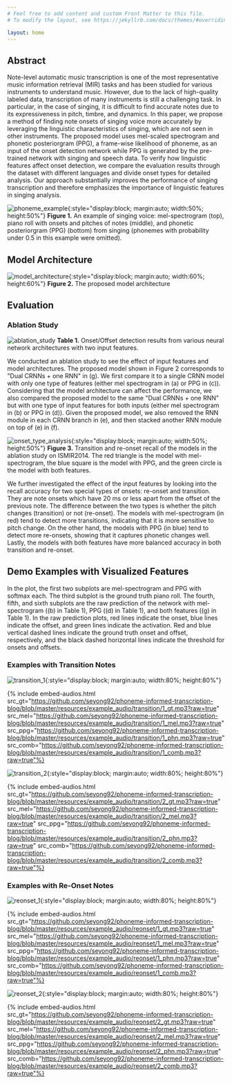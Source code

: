 ```yaml
---
# Feel free to add content and custom Front Matter to this file.
# To modify the layout, see https://jekyllrb.com/docs/themes/#overriding-theme-defaults

layout: home
---
```


## Abstract

Note-level automatic music transcription is one of the most representative music information retrieval (MIR) tasks and has been studied for various instruments to understand music. However, due to the lack of high-quality labeled data, transcription of many instruments is still a challenging task. In particular, in the case of singing, it is difficult to find accurate notes due to its expressiveness in pitch, timbre, and dynamics. In this paper, we propose a method of finding note onsets of singing voice more accurately by leveraging the linguistic characteristics of singing, which are not seen in other instruments. The proposed model uses mel-scaled spectrogram and phonetic posteriorgram (PPG), a frame-wise likelihood of phoneme, as an input of the onset detection network while PPG is generated by the pre-trained network with singing and speech data. To verify how linguistic features affect onset detection, we compare the evaluation results through the dataset with different languages and divide onset types for detailed analysis. Our approach substantially improves the performance of singing transcription and therefore emphasizes the importance of linguistic features in singing analysis.

![phoneme_example](resources/phoneme_example.png){:style="display:block; margin:auto; width:50%; height:50%"}
**Figure 1.** An example of singing voice: mel-spectrogram (top), piano roll with onsets and pitches of notes (middle), and phonetic posteriorgram (PPG) (bottom) from singing (phonemes with probability under 0.5 in this example were omitted).

## Model Architecture

![model_architecture](resources/model_architecture.png){:style="display:block; margin:auto; width:60%; height:60%"}
**Figure 2.** The proposed model architecture

## Evaluation

### Ablation Study

![ablation_study](resources/ablation_study.png)
**Table 1.** Onset/Offset detection results from various neural network architectures with two input features.

We conducted an ablation study to see the effect of input features and model architectures. The proposed model shown in Figure 2 corresponds to "Dual CRNNs + one RNN" in (g). We first compare it to a single CRNN model with only one type of features (either mel spectrogram in (a) or PPG in (c)). Considering that the model architecture can affect the performance, we also compared the proposed model to the same "Dual CRNNs + one RNN" but with one type of input features for both inputs (either mel spectrogram in (b) or PPG in (d)). Given the proposed model, we also removed the RNN module in each CRNN branch in (e), and then stacked another RNN module on top of (e) in (f).

![onset_type_analysis](resources/onset_type_analysis.png){:style="display:block; margin:auto; width:50%; height:50%"}
**Figure 3.** Transition and re-onset recall of the models in the ablation study on ISMIR2014. The red triangle is the model with mel-spectrogram, the blue square is the model with PPG, and the green circle is the model with both features.

We further investigated the effect of the input features by looking into the recall accuracy for two special types of onsets: re-onset and transition. They are note onsets which have 20 ms or less apart from the offset of the previous note. The difference between the two types is whether the pitch changes (transition) or not (re-onset). The models with mel-spectrogram (in red) tend to detect more transitions, indicating that it is more sensitive to pitch change. On the other hand, the models with PPG (in blue) tend to detect more re-onsets, showing that it captures phonetic changes well. Lastly, the models with both features have more balanced accuracy in both transition and re-onset.

## Demo Examples with Visualized Features

In the plot, the first two subplots are mel-spectrogram and PPG with softmax each. The third subplot is the ground truth piano roll. The fourth, fifth, and sixth subplots are the raw prediction of the network with mel-spectrogram ((b) in Table 1), PPG ((d) in Table 1), and both features ((g) in Table 1). In the raw prediction plots, red lines indicate the onset, blue lines indicate the offset, and green lines indicate the activation. Red and blue vertical dashed lines indicate the ground truth onset and offset, respectively, and the black dashed horizontal lines indicate the threshold for onsets and offsets.

### Examples with Transition Notes

![transition_1](resources/example_plot/transition/1.png){:style="display:block; margin:auto; width:80%; height:80%"}

<!-- Ground truth
{% include embed-audio.html src="https://github.com/seyong92/phoneme-informed-transcription-blog/blob/master/resources/example_audio/transition/1_gt.mp3?raw=true" %}
Model with mel-spectrogram only
{% include embed-audio.html src="https://github.com/seyong92/phoneme-informed-transcription-blog/blob/master/resources/example_audio/transition/1_mel.mp3?raw=true" %}
Model with PPG only
{% include embed-audio.html src="https://github.com/seyong92/phoneme-informed-transcription-blog/blob/master/resources/example_audio/transition/1_phn.mp3?raw=true" %}
Model with both features
{% include embed-audio.html src="https://github.com/seyong92/phoneme-informed-transcription-blog/blob/master/resources/example_audio/transition/1_comb.mp3?raw=true" %} -->

{% include embed-audios.html src_gt="https://github.com/seyong92/phoneme-informed-transcription-blog/blob/master/resources/example_audio/transition/1_gt.mp3?raw=true" src_mel="https://github.com/seyong92/phoneme-informed-transcription-blog/blob/master/resources/example_audio/transition/1_mel.mp3?raw=true" src_ppg="https://github.com/seyong92/phoneme-informed-transcription-blog/blob/master/resources/example_audio/transition/1_phn.mp3?raw=true" src_comb="https://github.com/seyong92/phoneme-informed-transcription-blog/blob/master/resources/example_audio/transition/1_comb.mp3?raw=true"%}

![transition_2](resources/example_plot/transition/2.png){:style="display:block; margin:auto; width:80%; height:80%"}

<!-- Ground truth
{% include embed-audio.html src="https://github.com/seyong92/phoneme-informed-transcription-blog/blob/master/resources/example_audio/transition/2_gt.mp3?raw=true" %}
Model with mel-spectrogram only
{% include embed-audio.html src="https://github.com/seyong92/phoneme-informed-transcription-blog/blob/master/resources/example_audio/transition/2_mel.mp3?raw=true" %}
Model with PPG only
{% include embed-audio.html src="https://github.com/seyong92/phoneme-informed-transcription-blog/blob/master/resources/example_audio/transition/2_phn.mp3?raw=true" %}
Model with both features
{% include embed-audio.html src="https://github.com/seyong92/phoneme-informed-transcription-blog/blob/master/resources/example_audio/transition/2_comb.mp3?raw=true" %} -->

{% include embed-audios.html src_gt="https://github.com/seyong92/phoneme-informed-transcription-blog/blob/master/resources/example_audio/transition/2_gt.mp3?raw=true" src_mel="https://github.com/seyong92/phoneme-informed-transcription-blog/blob/master/resources/example_audio/transition/2_mel.mp3?raw=true" src_ppg="https://github.com/seyong92/phoneme-informed-transcription-blog/blob/master/resources/example_audio/transition/2_phn.mp3?raw=true" src_comb="https://github.com/seyong92/phoneme-informed-transcription-blog/blob/master/resources/example_audio/transition/2_comb.mp3?raw=true"%}

### Examples with Re-Onset Notes

![reonset_1](resources/example_plot/reonset/1.png){:style="display:block; margin:auto; width:80%; height:80%"}

<!-- Ground truth
{% include embed-audio.html src="https://github.com/seyong92/phoneme-informed-transcription-blog/blob/master/resources/example_audio/reonset/1_gt.mp3?raw=true" %}
Model with mel-spectrogram only
{% include embed-audio.html src="https://github.com/seyong92/phoneme-informed-transcription-blog/blob/master/resources/example_audio/reonset/1_mel.mp3?raw=true" %}
Model with PPG only
{% include embed-audio.html src="https://github.com/seyong92/phoneme-informed-transcription-blog/blob/master/resources/example_audio/reonset/1_phn.mp3?raw=true" %}
Model with both features
{% include embed-audio.html src="https://github.com/seyong92/phoneme-informed-transcription-blog/blob/master/resources/example_audio/reonset/1_comb.mp3?raw=true" %} -->

{% include embed-audios.html src_gt="https://github.com/seyong92/phoneme-informed-transcription-blog/blob/master/resources/example_audio/reonset/1_gt.mp3?raw=true" src_mel="https://github.com/seyong92/phoneme-informed-transcription-blog/blob/master/resources/example_audio/reonset/1_mel.mp3?raw=true" src_ppg="https://github.com/seyong92/phoneme-informed-transcription-blog/blob/master/resources/example_audio/reonset/1_phn.mp3?raw=true" src_comb="https://github.com/seyong92/phoneme-informed-transcription-blog/blob/master/resources/example_audio/reonset/1_comb.mp3?raw=true"%}

![reonset_2](resources/example_plot/reonset/2.png){:style="display:block; margin:auto; width:80%; height:80%"}

<!-- Ground truth
{% include embed-audio.html src="https://github.com/seyong92/phoneme-informed-transcription-blog/blob/master/resources/example_audio/reonset/2_gt.mp3?raw=true" %}
Model with mel-spectrogram only
{% include embed-audio.html src="https://github.com/seyong92/phoneme-informed-transcription-blog/blob/master/resources/example_audio/reonset/2_mel.mp3?raw=true" %}
Model with PPG only
{% include embed-audio.html src="https://github.com/seyong92/phoneme-informed-transcription-blog/blob/master/resources/example_audio/reonset/2_phn.mp3?raw=true" %}
Model with both features
{% include embed-audio.html src="https://github.com/seyong92/phoneme-informed-transcription-blog/blob/master/resources/example_audio/reonset/2_comb.mp3?raw=true" %} -->

{% include embed-audios.html src_gt="https://github.com/seyong92/phoneme-informed-transcription-blog/blob/master/resources/example_audio/reonset/2_gt.mp3?raw=true" src_mel="https://github.com/seyong92/phoneme-informed-transcription-blog/blob/master/resources/example_audio/reonset/2_mel.mp3?raw=true" src_ppg="https://github.com/seyong92/phoneme-informed-transcription-blog/blob/master/resources/example_audio/reonset/2_phn.mp3?raw=true" src_comb="https://github.com/seyong92/phoneme-informed-transcription-blog/blob/master/resources/example_audio/reonset/2_comb.mp3?raw=true"%}
